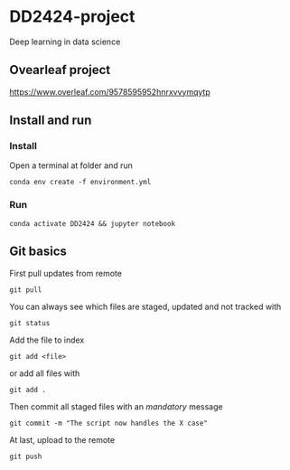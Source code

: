 # DD2424-project
Deep learning in data science

## Ovearleaf project
https://www.overleaf.com/9578595952hnrxvvymqytp

## Install and run

### Install
Open a terminal at folder and run
```
conda env create -f environment.yml
```

### Run
```
conda activate DD2424 && jupyter notebook
```

## Git basics

First pull updates from remote
```
git pull
```

You can always see which files are staged, updated and not tracked with
```
git status
```

Add the file to index 
```
git add <file>
```
or add all files with
```
git add .
```

Then commit all staged files with an *mandatory* message
```
git commit -m "The script now handles the X case"
```

At last, upload to the remote
```
git push
```
